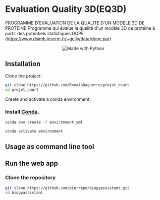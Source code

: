 # Evaluation Quality 3D(EQ3D)

PROGRAMME D’EVALUATION DE LA QUALITE D’UN MODELE 3D DE
PROTEINE
Programme qui évalue la qualité d'un modèle 3D de protéine à partir des potentiels statistiques DOPE (https://www.dsimb.inserm.fr/~gelly/data/dope.par)

<p align="center">
    <img alt="Made with Python" src="https://img.shields.io/badge/Made%20with-Python-1f425f.svg?color=%23539fc9">
</p>

## Installation

Clone the project:

```bash
git clone https://github.com/RomainDaguerre/projet_court
cd projet_court
```

Create and activate a conda environment:

### Install [Conda](https://docs.conda.io/projects/conda/en/latest/user-guide/install/index.html).

```bash
conda env create -f environment.yml
```
```bash
conda activate environment
```

## Usage as command line tool



## Run the web app





### Clone the repository

```bash
git clone https://github.com/pierrepo/biopyassistant.git
cd biopyassistant
```
